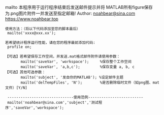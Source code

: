 mailto
本程序用于运行程序结束后发送邮件提示并将
MATLAB所有figure保存为.png图片附件一并发送至指定邮箱!
Author: noahbear@sina.com   https://www.noahbear.top

    使用方法：（将以下代码添加至您的脚本最后）
     mailto('xxxx@xxx.xx');

    若希望统计程序运行性能，请在您的程序最前添加代码:
     profile on;
     
    【可选】若希望保存工作空间，并发送.mat格式邮件附件请使用参数：
           mailto('saveVar', 'workspace');     %保存整个工作空间
           mailto('saveVar', 'a,b,c');         %保存变量 a, b, c
    【可选】其他可选参数：
           mailto('subject', '发自你的MATLAB'); %设定邮件主题
           mailto('delTempFiles', 'N');        %是否删除临时文件（如png图、mat文件）[Y/N]

     ------------------------------使用范例-------------------------
     mailto('noahbear@sina.com','subject','测试程序','saveVar','workspace');

